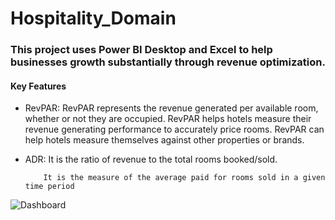 # Hospitality_Domain

### This project uses Power BI Desktop and Excel to help businesses growth substantially through revenue optimization.

#### Key Features
* RevPAR: RevPAR represents the revenue generated per available room, whether or not they are occupied. RevPAR helps hotels measure their revenue generating performance to accurately price rooms. RevPAR can help hotels measure themselves against other properties or brands.
* ADR:    It is the ratio of revenue to the total rooms booked/sold.
  
          It is the measure of the average paid for rooms sold in a given time period
  
![Dashboard](https://github.com/VigneshwarRamalingam/Hospitality_Domain/assets/104707588/4ba720b1-b932-4ee9-9ba8-eb68f4262e84)
